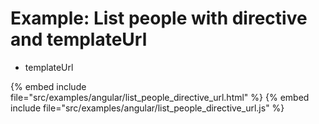 # Example: List people with directive and templateUrl

* templateUrl

{% embed include file="src/examples/angular/list_people_directive_url.html" %}
{% embed include file="src/examples/angular/list_people_directive_url.js" %}





